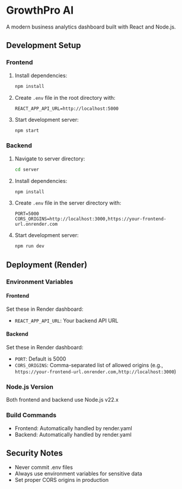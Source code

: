 # GrowthPro AI

A modern business analytics dashboard built with React and Node.js.

## Development Setup

### Frontend
1. Install dependencies:
   ```bash
   npm install
   ```
2. Create `.env` file in the root directory with:
   ```
   REACT_APP_API_URL=http://localhost:5000
   ```
3. Start development server:
   ```bash
   npm start
   ```

### Backend
1. Navigate to server directory:
   ```bash
   cd server
   ```
2. Install dependencies:
   ```bash
   npm install
   ```
3. Create `.env` file in the server directory with:
   ```
   PORT=5000
   CORS_ORIGINS=http://localhost:3000,https://your-frontend-url.onrender.com
   ```
4. Start development server:
   ```bash
   npm run dev
   ```

## Deployment (Render)

### Environment Variables

#### Frontend
Set these in Render dashboard:
- `REACT_APP_API_URL`: Your backend API URL

#### Backend
Set these in Render dashboard:
- `PORT`: Default is 5000
- `CORS_ORIGINS`: Comma-separated list of allowed origins (e.g., `https://your-frontend-url.onrender.com,http://localhost:3000`)

### Node.js Version
Both frontend and backend use Node.js v22.x

### Build Commands
- Frontend: Automatically handled by render.yaml
- Backend: Automatically handled by render.yaml

## Security Notes
- Never commit .env files
- Always use environment variables for sensitive data
- Set proper CORS origins in production